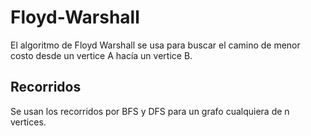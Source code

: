 # Floyd-Warshall
El algoritmo de Floyd Warshall se usa para buscar el camino de menor costo desde un vertice A hacía un vertice B.

## Recorridos
Se usan los recorridos por BFS y DFS para un grafo cualquiera de n vertices.
